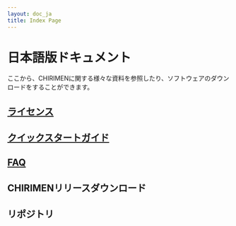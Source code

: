 ```yaml
---
layout: doc_ja
title: Index Page
---
```


# 日本語版ドキュメント

ここから、CHIRIMENに関する様々な資料を参照したり、ソフトウェアのダウンロードをすることができます。

## [ライセンス](../../license/)

## [クイックスタートガイド](quickStart.html)

## [FAQ](FAQ.html)

## CHIRIMENリリースダウンロード

## リポジトリ
